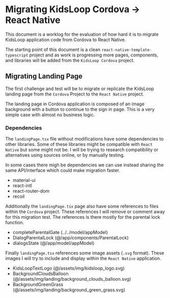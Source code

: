 # Migrating KidsLoop Cordova -> React Native
This document is a worklog for the evaluation of how hard it is to migrate KidsLoop application code from Cordova to React Native.

The starting point of this document is a clean `react-native-template-typescript` project and as work is progressing more pages, components, and libraries will be added from the `KidsLoop Cordova` project.

## Migrating Landing Page
The first challenge and test will be to migrate or replicate the KidsLoop landing page from the `Cordova` Project to the `React Native` project.

The landing page in Cordova application is composed of an image background with a button to continue to the sign in page. This is a very simple case with almost no business logic.

### Dependencies
The `landingPage.tsx` file without modifications have some dependencies to other libraries. Some of these libraries might be compatible with `React Native` but some might not be. I will be trying to research compatibility or alternatives using sources online, or by manually testing.

In some cases there migh be dependencies we can use instead sharing the same API/interface which could make migration faster.

* material-ui
* react-intl
* react-router-dom
* recoil

Additionally the `landingPage.tsx` page also have some references to files within the `Cordova` project. These references I will remove or comment away for this migration test. The references is there mostly for the parental lock function.

* completeParentalGate (../../model/appModel)
* DialogParentalLock (@/app/components/ParentalLock)
* dialogsState (@/app/model/appModel)

Finally `landingPage.tsx` references some image assets (`.svg` format). These images I will try to include and display within the `React Native` application.

* KidsLoopTextLogo (@/assets/img/kidsloop_logo.svg)
* BackgroundCloudsBalloon (@/assets/img/landing/background_clouds_balloon.svg)
* BackgroundGreenGrass (@/assets/img/landing/background_green_grass.svg)



